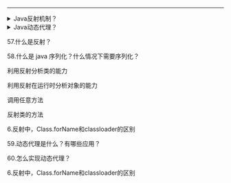 

---

<details>
<summary> Java反射机制？</summary>
  
</details>  

<details>
<summary> Java动态代理？</summary>
  
</details>  







57.什么是反射？

58.什么是 java 序列化？什么情况下需要序列化？

利用反射分析类的能力
  
利用反射在运行时分析对象的能力
  
调用任意方法

反射类的方法

6.反射中，Class.forName和classloader的区别


59.动态代理是什么？有哪些应用？

60.怎么实现动态代理？

6.反射中，Class.forName和classloader的区别
